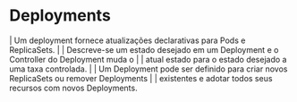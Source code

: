 # Deployments

| Um deployment fornece atualizações declarativas para Pods e ReplicaSets.
|
| Descreve-se um estado desejado em um Deployment e o Controller do Deployment muda o | | atual estado para o estado desejado a uma taxa controlada.
|
| Um Deployment pode ser definido para criar novos ReplicaSets ou remover Deployments | | existentes e adotar todos seus recursos com novos Deployments.






